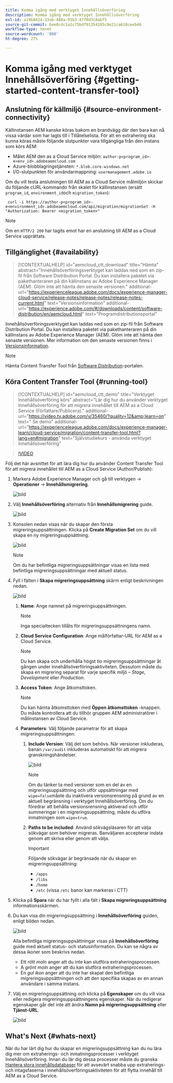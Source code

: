 ```yaml
---
title: Komma igång med verktyget Innehållsöverföring
description: Komma igång med verktyget Innehållsöverföring
exl-id: a19b8424-33ab-488a-91b3-47f0d3c8abf5
source-git-commit: 6ee0cdc1a2c75bdf91354285c0e21ca618ceeb46
workflow-type: tm+mt
source-wordcount: '860'
ht-degree: 27%

---
```


# Komma igång med verktyget Innehållsöverföring {#getting-started-content-transfer-tool}

## Anslutning för källmiljö {#source-environment-connectivity}

Källinstansen AEM kanske köras bakom en brandvägg där den bara kan nå vissa värdar som har lagts till i Tillåtelselista. För att en extrahering ska kunna köras måste följande slutpunkter vara tillgängliga från den instans som körs AEM:

* Målet AEM den as a Cloud Service miljön:
   `author-p<program_id>-e<env_id>.adobeaemcloud.com`
* Azure-blobblagringstjänsten:
   `*.blob.core.windows.net`
* I/O-slutpunkten för användarmappning:
   `usermanagement.adobe.io`

Om du vill testa anslutningen till AEM as a Cloud Service målmiljön skickar du följande cURL-kommando från skalet för källinstansen (ersätt `program_id`, `environment_id`och `migration_token`):

```
 curl -i https://author-p<program_id>-e<environment_id>.adobeaemcloud.com/api/migration/migrationSet -H "Authorization: Bearer <migration_token>"
```

>[!NOTE]
>Om en `HTTP/2 200` har tagits emot har en anslutning till AEM as a Cloud Service upprättats.


## Tillgänglighet {#availability}

>[!CONTEXTUALHELP]
>id="aemcloud_ctt_download"
>title="Hämta"
>abstract="Innehållsöverföringsverktyget kan laddas ned som en zip-fil från Software Distribution Portal. Du kan installera paketet via pakethanteraren på din källinstans av Adobe Experience Manager (AEM). Glöm inte att hämta den senaste versionen."
>additional-url="https://experienceleague.adobe.com/docs/experience-manager-cloud-service/release-notes/release-notes/release-notes-current.html" text="Versionsinformation"
>additional-url="https://experience.adobe.com/#/downloads/content/software-distribution/en/aemcloud.html" text="Programdistributionsportal"

Innehållsöverföringsverktyget kan laddas ned som en zip-fil från Software Distribution Portal. Du kan installera paketet via pakethanteraren på din källinstans av Adobe Experience Manager (AEM). Glöm inte att hämta den senaste versionen. Mer information om den senaste versionen finns i [Versionsinformation](https://experienceleague.adobe.com/docs/experience-manager-cloud-service/release-notes/release-notes/release-notes-current.html).

>[!NOTE]
>Hämta Content Transfer Tool från [Software Distribution](https://experience.adobe.com/#/downloads/content/software-distribution/en/aemcloud.html)-portalen.

## Köra Content Transfer Tool {#running-tool}

>[!CONTEXTUALHELP]
>id="aemcloud_ctt_demo"
>title="Verktyget Innehållsöverföring körs"
>abstract="Lär dig hur du använder verktyget Innehållsöverföring för att migrera innehållet till AEM as a Cloud Service (Författare/Publicera)."
>additional-url="https://video.tv.adobe.com/v/35460/?quality=12&amp;learn=on" text=" Se demo"
>additional-url="https://experienceleague.adobe.com/docs/experience-manager-learn/cloud-service/migration/content-transfer-tool.html?lang=en#migration" text="Självstudiekurs - använda verktyget Innehållsöverföring"

>[!VIDEO](https://video.tv.adobe.com/v/35460/?quality=12&learn=on)


Följ det här avsnittet för att lära dig hur du använder Content Transfer Tool för att migrera innehållet till AEM as a Cloud Service (Author/Publish):

1. Markera Adobe Experience Manager och gå till verktygen -> **Operationer** -> **Innehållsmigrering**.

   ![bild](/help/move-to-cloud-service/content-transfer-tool/assets-ctt/ctt01.png)

1. Välj **Innehållsöverföring** alternativ från **Innehållsmigrering** guide.

   ![bild](/help/move-to-cloud-service/content-transfer-tool/assets-ctt/ctt02.png)


1. Konsolen nedan visas när du skapar den första migreringsuppsättningen. Klicka på **Create Migration Set** om du vill skapa en ny migreringsuppsättning.

   ![bild](/help/move-to-cloud-service/content-transfer-tool/assets-ctt/ctt03.png)

   >[!NOTE]
   >Om du har befintliga migreringsuppsättningar visas en lista med befintliga migreringsuppsättningar med aktuell status.


1. Fyll i fälten i **Skapa migreringsuppsättning** skärm enligt beskrivningen nedan.

   ![bild](/help/move-to-cloud-service/content-transfer-tool/assets-ctt/ctt04.png)

   1. **Name**: Ange namnet på migreringsuppsättningen.
      >[!NOTE]
      >Inga specialtecken tillåts för migreringsuppsättningens namn.

   1. **Cloud Service Configuration**: Ange målförfattar-URL för AEM as a Cloud Service.

      >[!NOTE]
      >Du kan skapa och underhålla högst tio migreringsuppsättningar åt gången under innehållsöverföringsaktiviteten.
      >Dessutom måste du skapa en migrering separat för varje specifik miljö – *Stage*, *Development* eller *Production*.

   1. **Access Token**: Ange åtkomsttoken.

      >[!NOTE]
      >Du kan hämta åtkomsttoken med **Öppen åtkomsttoken** -knappen. Du måste kontrollera att du tillhör gruppen AEM administratörer i målinstansen av Cloud Service.

   1. **Parameters**: Välj följande parametrar för att skapa migreringsuppsättningen:

      1. **Include Version**: Välj det som behövs. När versioner inkluderas, banan `/var/audit` inkluderas automatiskt för att migrera granskningshändelser.

         ![bild](/help/move-to-cloud-service/content-transfer-tool/assets-ctt/ctt05.png)

         >[!NOTE]
         >Om du tänker ta med versioner som en del av en migreringsuppsättning och utför uppsättningar med `wipe=false`måste du inaktivera versionsrensning på grund av en aktuell begränsning i verktyget Innehållsöverföring. Om du föredrar att behålla versionsrensning aktiverad och utför summeringar i en migreringsuppsättning, måste du utföra inmatningen som `wipe=true`.


      1. **Paths to be included**: Använd sökvägsläsaren för att välja sökvägar som behöver migreras. Banväljaren accepterar indata genom att skriva eller genom att välja.

         >[!IMPORTANT]
         >Följande sökvägar är begränsade när du skapar en migreringsuppsättning:
         >* `/apps`
         >* `/libs`
         >* `/home`
         >* `/etc` (vissa `/etc` banor kan markeras i CTT)


1. Klicka på **Spara** när du har fyllt i alla fält i **Skapa migreringsuppsättning** informationsskärmen.

1. Du kan visa din migreringsuppsättning i **Innehållsöverföring** guiden, enligt bilden nedan.

   ![bild](/help/move-to-cloud-service/content-transfer-tool/assets-ctt/ctt07.png)

   Alla befintliga migreringsuppsättningar visas på **Innehållsöverföring** guide med aktuell status- och statusinformation. Du kan se några av dessa ikoner som beskrivs nedan.

   * Ett *rött moln* anger att du inte kan slutföra extraheringsprocessen.
   * A *grönt moln* anger att du kan slutföra extraheringsprocessen.
   * En *gul ikon* anger att du inte har skapat den befintliga migreringsuppsättningen och att den specifika skapas av en annan användare i samma instans.

1. Välj en migreringsuppsättning och klicka på **Egenskaper** om du vill visa eller redigera migreringsuppsättningens egenskaper. När du redigerar egenskaper går det inte att ändra **Namn på migreringsuppsättning** eller **Tjänst-URL**.

   ![bild](/help/move-to-cloud-service/content-transfer-tool/assets-ctt/ctt06.png)


## What&#39;s Next {#whats-next}

När du har lärt dig hur du skapar en migreringsuppsättning kan du nu lära dig mer om extraherings- och inmatningsprocesser i verktyget Innehållsöverföring. Innan du lär dig dessa processer måste du granska [Hantera stora innehållsdatabaser](https://experienceleague.adobe.com/docs/experience-manager-cloud-service/moving/cloud-migration/content-transfer-tool/handling-large-content-repositories.html?lang=en) för att avsevärt snabba upp extraherings- och intagsfaserna i innehållsöverföringsaktiviteten för att flytta innehåll till AEM as a Cloud Service.
